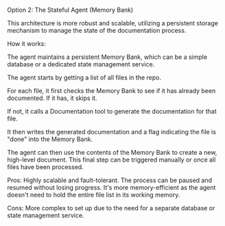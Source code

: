 Option 2: The Stateful Agent (Memory Bank)

This architecture is more robust and scalable, utilizing a persistent storage mechanism to manage the state of the documentation process.

How it works:

The agent maintains a persistent Memory Bank, which can be a simple database or a dedicated state management service.

The agent starts by getting a list of all files in the repo.

For each file, it first checks the Memory Bank to see if it has already been documented. If it has, it skips it.

If not, it calls a Documentation tool to generate the documentation for that file.

It then writes the generated documentation and a flag indicating the file is "done" into the Memory Bank.

The agent can then use the contents of the Memory Bank to create a new, high-level document. This final step can be triggered manually or once all files have been processed.

Pros: Highly scalable and fault-tolerant. The process can be paused and resumed without losing progress. It's more memory-efficient as the agent doesn't need to hold the entire file list in its working memory.

Cons: More complex to set up due to the need for a separate database or state management service.

